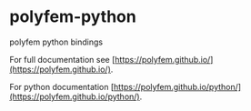 # polyfem-python
polyfem python bindings


For full documentation see [https://polyfem.github.io/](https://polyfem.github.io/).

For python documentation [https://polyfem.github.io/python/](https://polyfem.github.io/python/).
